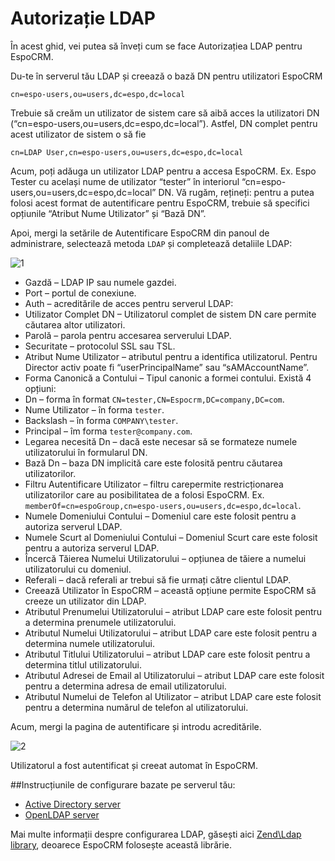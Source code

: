 # Autorizație LDAP

În acest ghid, vei putea să  înveți cum se face Autorizațiea LDAP pentru EspoCRM.

Du-te în serverul tău LDAP și creează o bază DN pentru utilizatori EspoCRM
```
cn=espo-users,ou=users,dc=espo,dc=local
```

Trebuie să creăm un utilizator de sistem care să aibă acces la utilizatori DN (“cn=espo-users,ou=users,dc=espo,dc=local”). Astfel, DN complet pentru acest utilizator de sistem o să fie
```
cn=LDAP User,cn=espo-users,ou=users,dc=espo,dc=local
```
Acum, poți adăuga un utilizator LDAP pentru a accesa EspoCRM. Ex. Espo Tester cu același nume de utilizator “tester” în interiorul “cn=espo-users,ou=users,dc=espo,dc=local” DN. Vă rugăm, rețineți: pentru a putea folosi acest format de autentificare pentru EspoCRM, trebuie să specifici opțiunile “Atribut Nume Utilizator” și “Bază DN”.

Apoi, mergi la setările de Autentificare EspoCRM din panoul de administrare, selectează metoda `LDAP` și completează detaliile LDAP:

![1](../_static/images/administration/ldap-authorization/ldap-configuration.png)

* Gazdă – LDAP IP sau numele gazdei.
* Port – portul de conexiune.
* Auth – acreditările de acces pentru serverul LDAP:
 * Utilizator Complet DN – Utilizatorul complet de sistem DN care permite căutarea altor utilizatori.
 * Parolă – parola pentru accesarea serverului LDAP.
* Securitate – protocolul SSL sau TSL.
* Atribut Nume Utilizator – atributul pentru a identifica utilizatorul. Pentru Director activ poate fi “userPrincipalName” sau “sAMAccountName”.
* Forma Canonică a Contului – Tipul canonic a formei contului. Există 4 opțiuni:
 * Dn – forma în format `CN=tester,CN=Espocrm,DC=company,DC=com`.
 * Nume Utilizator – în forma `tester`.
 * Backslash – în forma `COMPANY\tester`.
 * Principal – îm forma `tester@company.com`.
* Legarea necesită Dn – dacă este necesar să se formateze numele utilizatorului în formularul DN.
* Bază Dn – baza DN implicită care este folosită pentru căutarea utilizatorilor.
* Filtru Autentificare Utilizator – filtru carepermite restricționarea utilizatorilor care au posibilitatea de a folosi EspoCRM. Ex. `memberOf=cn=espoGroup,cn=espo-users,ou=users,dc=espo,dc=local`.
* Numele Domeniului Contului – Domeniul care este folosit pentru a autoriza serverul LDAP.
* Numele Scurt al Domeniului Contului – Domeniul Scurt care este folosit pentru a autoriza serverul LDAP.
* Încercă Tăierea Numelui Utilizatorului – opțiunea de tăiere a numelui utilizatorului cu domeniul.
* Referali – dacă referali ar trebui să fie urmați către clientul LDAP.
* Creează Utilizator în EspoCRM – această opțiune permite EspoCRM să creeze un utilizator din LDAP.
 * Atributul Prenumelui Utilizatorului – atribut LDAP care este folosit pentru a determina prenumele utilizatorului.
 * Atributul Numelui Utilizatorului – atribut LDAP care este folosit pentru a determina numele utilizatorului.
 * Atributul Titlului Utilizatorului – atribut LDAP care este folosit pentru a determina titlul utilizatorului.
 * Atributul Adresei de Email al Utilizatorului – atribut LDAP care este folosit pentru a determina adresa de email utilizatorului.
 * Atributul Numelui de Telefon al Utilizator – atribut LDAP care este folosit pentru a determina numărul de telefon al utilizatorului.

Acum, mergi la pagina de autentificare și introdu acreditările.

![2](../_static/images/administration/ldap-authorization/ldap-login.png)

Utilizatorul a fost autentificat și creeat automat în EspoCRM.

##Instrucțiunile de configurare bazate pe serverul tău:
* [Active Directory server](ldap-authorization-for-ad.md)
* [OpenLDAP server](ldap-authorization-for-openldap.md)

Mai multe informații despre configurarea LDAP, găsești aici [Zend\Ldap library](https://zendframework.github.io/zend-ldap/intro/), deoarece EspoCRM folosește această librărie.




